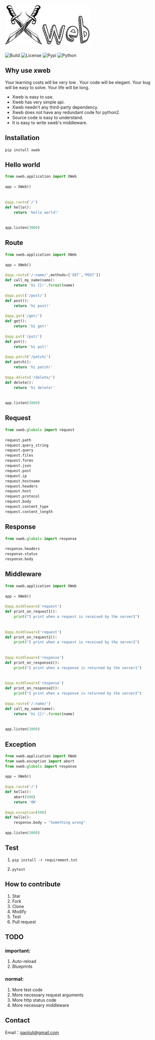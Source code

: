 # ![[logo](https://github.com/gaojiuli/xweb)](logo.png)


![[Build](https://travis-ci.org/gaojiuli/xweb)](https://travis-ci.org/gaojiuli/xweb.svg?branch=master)
![[License](https://pypi.python.org/pypi/xweb/)](https://img.shields.io/pypi/l/xweb.svg)
![[Pypi](https://pypi.python.org/pypi/xweb/)](https://img.shields.io/pypi/v/xweb.svg)
![[Python](https://pypi.python.org/pypi/xweb/)](https://img.shields.io/pypi/pyversions/xweb.svg)

## Why use xweb

Your learning costs will be very low .
Your code will be elegant.
Your bug will be easy to solve.
Your life will be long.

- Xweb is easy to use. 
- Xweb has very simple api. 
- Xweb needn't any third-party dependency.
- Xweb does not have any redundant code for python2.
- Source code is easy to understand.
- It is easy to write xweb's middleware. 

## Installation

`pip install xweb`

## Hello world
```python
from xweb.application import XWeb

app = XWeb()


@app.route('/')
def hello():
    return 'hello world!'


app.listen(3000)
```

## Route

```python
from xweb.application import XWeb

app = XWeb()

@app.route('/:name/',methods=['GET','POST'])
def call_my_name(name):
    return 'hi {}!'.format(name)
    
@app.post('/post/')
def post():
    return 'hi post!'
    
@app.get('/get/')
def get():
    return 'hi get!'

@app.put('/put/')
def put():
    return 'hi put!'

@app.patch('/patch/')
def patch():
    return 'hi patch!'

@app.delete('/delete/')
def delete():
    return 'hi delete!'
    

app.listen(3000)
```

## Request

```python
from xweb.globals import request

request.path
request.query_string
request.query
request.files
request.forms
request.json
request.post
request.ip
request.hostname
request.headers
request.host
request.protocol
request.body
request.content_type
request.content_length

```


## Response

```python
from xweb.globals import response

response.headers
response.status
response.body
```

## Middleware

```python
from xweb.application import XWeb

app = XWeb()

@app.middleware('request')
def print_on_request1():
    print("I print when a request is received by the server1")


@app.middleware('request')
def print_on_request2():
    print("I print when a request is received by the server2")


@app.middleware('response')
def print_on_response1():
    print("I print when a response is returned by the server1")


@app.middleware('response')
def print_on_response2():
    print("I print when a response is returned by the server2")

@app.route('/:name/')
def call_my_name(name):
    return 'hi {}!'.format(name)


app.listen(3000)
```

## Exception

```python
from xweb.application import XWeb
from xweb.exception import abort
from xweb.globals import response

app = XWeb()

@app.route('/')
def hello():
    abort(500)
    return 'OK'
    
@app.exception(500)
def hello():
    response.body = "Something wrong"

app.listen(3000)
```


## Test

1. `pip install -r requirement.txt`

2. `pytest`

## How to contribute

1. Star
2. Fork
3. Clone
4. Modify
5. Test
6. Pull request

## TODO


### important:

1. Auto-reload
2. Blueprints

### normal:

1. More test code
2. More necessary request arguments
3. More http status code
4. More necessary middleware 

## Contact

Email：gaojiuli@gmail.com

